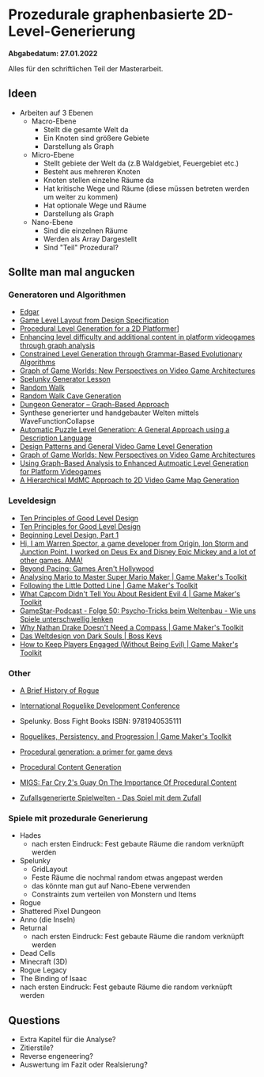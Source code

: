 # Prozedurale graphenbasierte 2D-Level-Generierung

**Abgabedatum:  27.01.2022**

Alles für den schriftlichen Teil der Masterarbeit.

## Ideen
- Arbeiten auf 3 Ebenen
  - Macro-Ebene
    - Stellt die gesamte Welt da
    - Ein Knoten sind größere Gebiete 
    - Darstellung als Graph
  - Micro-Ebene
    - Stellt gebiete der Welt da (z.B Waldgebiet, Feuergebiet etc.) 
    - Besteht aus mehreren Knoten
    - Knoten stellen einzelne Räume da
    - Hat kritische Wege und Räume (diese müssen betreten werden um weiter zu kommen)
    - Hat optionale Wege und Räume
    - Darstellung als Graph
  - Nano-Ebene
    - Sind die einzelnen Räume
    - Werden als Array Dargestellt  
    - Sind "Teil" Prozedural? 



## Sollte man mal angucken

### Generatoren und Algorithmen

- [Edgar](https://ondra.nepozitek.cz/blog/42/dungeon-generator-part-1-node-based-approach/)
- [Game Level Layout from Design Specification](http://chongyangma.com/publications/gl/index.html)
- [Procedural Level Generation for a 2D Platformer](https://digitalcommons.calpoly.edu/cgi/viewcontent.cgi?article=1156&context=cscsp)]
- [Enhancing level difficulty and additional content in platform videogames through graph analysis](https://comum.rcaap.pt/bitstream/10400.26/6089/1/Enhancing%20level%20difficulty%20and%20additional%20content%20in%20platform%20videogames....pdf)
- [Constrained Level Generation through Grammar-Based Evolutionary Algorithms](http://julian.togelius.com/Font2016Constrained.pdf)
- [Graph of Game Worlds: New Perspectives on Video Game Architectures](https://folk.idi.ntnu.no/alfw/publications/gwg-acm-cie-2012.pdf)
- [Spelunky Generator Lesson](http://tinysubversions.com/spelunkyGen/)
- [Random Walk](https://de.wikipedia.org/w/index.php?title=Random_Walk&oldid)
- [Random Walk Cave Generation](http://www.roguebasin.com/index.php?title=Random_Walk_Cave_Generation)
- [Dungeon Generator – Graph-Based Approach](https://ondra.nepozitek.cz/blog/42/dungeon-generator-part-1-node-based-approach/)
- Synthese generierter und handgebauter Welten mittels WaveFunctionCollapse
- [Automatic Puzzle Level Generation: A General Approach using a Description Language](http://www.akhalifa.com/documents/AutomaticPuzzleLevelGeneration.pdf)
- [Design Patterns and General Video Game Level Generation](https://www.researchgate.net/profile/Adeel-Zafar/publication/320129531_Design_Patterns_and_General_Video_Game_Level_Generation/links/5d5138a4299bf1995b784bbd/Design-Patterns-and-General-Video-Game-Level-Generation.pdf)
- [Graph of Game Worlds: New Perspectives on Video Game Architectures](https://folk.idi.ntnu.no/alfw/publications/gwg-acm-cie-2012.pdf)
- [Using Graph-Based Analysis to Enhanced Autmoatic Level Generation for Platform Videogames](https://www.researchgate.net/profile/Fausto-Mourato/publication/262209767_Using_Graph-Based_Analysis_to_Enhance_Automatic_Level_Generation_for_Platform_Videogames/links/5748cf5208ae5f7899b9db8b/Using-Graph-Based-Analysis-to-Enhance-Automatic-Level-Generation-for-Platform-Videogames.pdf)
- [A Hierarchical MdMC Approach to 2D Video Game Map Generation](https://ojs.aaai.org/index.php/AIIDE/article/download/12794/12642/16311)

### Leveldesign

- [Ten Principles of Good Level Design](https://www.gamasutra.com/blogs/DanTaylor/20130929/196791/Ten_Principles_of_Good_Level_Design_Part_1.php)
- [Ten Principles for Good Level Design](https://www.youtube.com/watch?v=iNEe3KhMvXM)
- [Beginning Level Design, Part 1](https://www.gamasutra.com/view/feature/131736/beginning_level_design_part_1.php?page=2)
- [Hi, I am Warren Spector, a game developer from Origin, Ion Storm and Junction Point. I worked on Deus Ex and Disney Epic Mickey and a lot of other games. AMA!](https://www.reddit.com/r/IAmA/comments/34fdjb/hi_i_am_warren_spector_a_game_developer_from/)
- [Beyond Pacing: Games Aren't Hollywood](https://www.gamasutra.com/view/feature/132423/beyond_pacing_games_arent_.php)
- [Analysing Mario to Master Super Mario Maker | Game Maker's Toolkit](https://www.youtube.com/watch?v=e0c5Le1vGp4)
- [Following the Little Dotted Line | Game Maker's Toolkit](https://www.youtube.com/watch?v=FzOCkXsyIqo)
- [What Capcom Didn't Tell You About Resident Evil 4 | Game Maker's Toolkit](https://www.youtube.com/watch?v=zFv6KAdQ5SE)
- [GameStar-Podcast - Folge 50: Psycho-Tricks beim Weltenbau - Wie uns Spiele unterschwellig lenken](https://www.gamestar.de/artikel/gamestar-podcast-folge-50,3338909.html)
- [Why Nathan Drake Doesn't Need a Compass | Game Maker's Toolkit](https://www.youtube.com/watch?v=k70_jvVOcG0)
- [Das Weltdesign von Dark Souls | Boss Keys](https://www.youtube.com/watch?v=QhWdBhc3Wjc&t)
- [How to Keep Players Engaged (Without Being Evil) | Game Maker's Toolkit](https://www.youtube.com/watch?v=hbzGO_Qonu0)

### Other

- [A Brief History of Rogue](http://www.digital-eel.com/deep/A_Brief_History_of_Rogue.htm)

- [International Roguelike Development Conference](http://roguebasin.roguelikedevelopment.org/index.php?title=Berlin_Interpretation)

- Spelunky. Boss Fight Books ISBN: 9781940535111

- [Roguelikes, Persistency, and Progression | Game Maker's Toolkit](https://www.youtube.com/watch?v=G9FB5R4wVno&t=1s)

- [Procedural generation: a primer for game devs](https://www.gamasutra.com/blogs/ScottBeca/20170223/292255/Procedural_generation_a_primer_for_game_devs.php)

- [Procedural Content Generation](https://www.gamecareerguide.com/features/336/procedural_content_.php?page=1)

- [MIGS: Far Cry 2's Guay On The Importance Of Procedural Content](https://users.informatik.haw-hamburg.de/~schumann/BachelorArbeitKevinHagen.pdf#page=88&zoom=100,72,584)
- [Zufallsgenerierte Spielwelten - Das Spiel mit dem Zufall](https://www.gamestar.de/artikel/zufallsgenerierte-spielwelten-das-spiel-mit-dem-zufall,3025323,seite1.html)

### Spiele mit prozedurale Generierung
- Hades
  - nach ersten Eindruck: Fest gebaute Räume die random verknüpft werden   
- Spelunky
  - GridLayout
  - Feste Räume die nochmal random etwas angepast werden
   - das könnte man gut auf Nano-Ebene verwenden 
  - Constraints zum verteilen von Monstern und Items     
- Rogue
- Shattered Pixel Dungeon
- Anno (die Inseln)
- Returnal
  - nach ersten Eindruck: Fest gebaute Räume die random verknüpft werden    
- Dead Cells
- Minecraft (3D) 
- Rogue Legacy
- The Binding of Isaac
 - nach ersten Eindruck: Fest gebaute Räume die random verknüpft werden    


## Questions
- Extra Kapitel für die Analyse?
- Zitierstile?
- Reverse engeneering? 
- Auswertung im Fazit oder Realsierung? 


